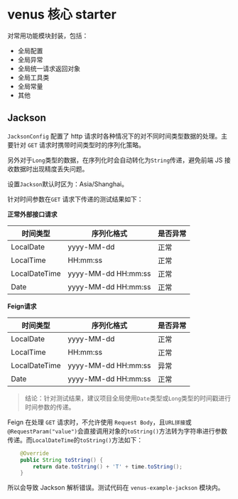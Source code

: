 # venus 核心 starter

对常用功能模块封装，包括：

* 全局配置
* 全局异常
* 全局统一请求返回对象
* 全局工具类
* 全局常量
* 其他

## Jackson

`JacksonConfig` 配置了 http 请求时各种情况下的对不同时间类型数据的处理。主要针对 `GET` 请求时携带时间类型时的序列化策略。

另外对于`Long`类型的数据，在序列化时会自动转化为`String`传递，避免前端 JS 接收数据时出现精度丢失问题。

设置`Jackson`默认时区为：Asia/Shanghai。

针对时间参数在`GET` 请求下传递的测试结果如下：

**正常外部接口请求**

| 时间类型      | 序列化格式          | 是否异常 |
| ------------- | ------------------- | -------- |
| LocalDate     | yyyy-MM-dd          | 正常     |
| LocalTime     | HH:mm:ss            | 正常     |
| LocalDateTime | yyyy-MM-dd HH:mm:ss | 正常     |
| Date          | yyyy-MM-dd HH:mm:ss | 正常     |

**Feign请求**

| 时间类型      | 序列化格式          | 是否异常 |
| ------------- | ------------------- | -------- |
| LocalDate     | yyyy-MM-dd          | 正常     |
| LocalTime     | HH:mm:ss            | 正常     |
| LocalDateTime | yyyy-MM-dd HH:mm:ss | 异常     |
| Date          | yyyy-MM-dd HH:mm:ss | 正常     |

> 结论：针对测试结果，建议项目全局使用`Date`类型或`Long`类型的时间戳进行时间参数的传递。

Feign 在处理 `GET` 请求时，不允许使用 `Request Body`，且`URL拼接`或`@RequestParam("value")`会直接调用对象的`toString()`方法转为字符串进行参数传递。而`LocalDateTime`的`toString()`方法如下：

```java
    @Override
    public String toString() {
        return date.toString() + 'T' + time.toString();
    }
```

所以会导致 Jackson 解析错误。测试代码在 `venus-example-jackson` 模块内。